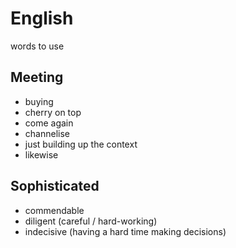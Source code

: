 # English
words to use

## Meeting 
- buying
- cherry on top
- come again
- channelise
- just building up the context
- likewise

## Sophisticated 
- commendable
- diligent (careful / hard-working)
- indecisive (having a hard time making decisions)

